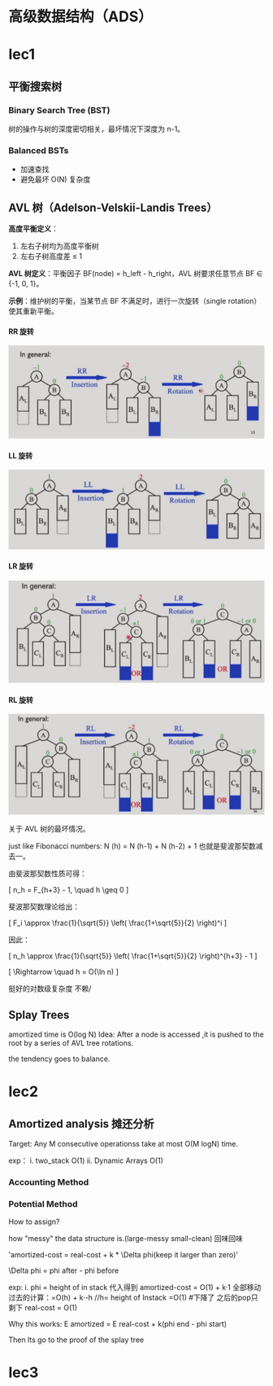 
# 高级数据结构（ADS）

# lec1

## 平衡搜索树

### Binary Search Tree (BST)
树的操作与树的深度密切相关，最坏情况下深度为 n-1。

### Balanced BSTs
- 加速查找
- 避免最坏 O(N) 复杂度

## AVL 树（Adelson-Velskii-Landis Trees）

**高度平衡定义**：
1. 左右子树均为高度平衡树
2. 左右子树高度差 ≤ 1

**AVL 树定义**：平衡因子 BF(node) = h_left - h_right，AVL 树要求任意节点 BF ∈ {-1, 0, 1}。

**示例**：维护树的平衡，当某节点 BF 不满足时，进行一次旋转（single rotation）使其重新平衡。

#### RR 旋转
![RR旋转示例](images/image.png)

#### LL 旋转
![LL旋转示例](images/image-1.png)

#### LR 旋转
![LR旋转示例](images/image-2.png)

#### RL 旋转
![RL旋转示例](images/image-3.png)

关于 AVL 树的最坏情况。

just like Fibonacci numbers: N (h) = N (h-1) + N (h-2) + 1
也就是斐波那契数减去一。

由斐波那契数性质可得：

\[
    n_h = F_{h+3} - 1, \quad h \geq 0
\]

斐波那契数理论给出：

\[
    F_i \approx \frac{1}{\sqrt{5}} \left( \frac{1+\sqrt{5}}{2} \right)^i
\]

因此：

\[
    n_h \approx \frac{1}{\sqrt{5}} \left( \frac{1+\sqrt{5}}{2} \right)^{h+3} - 1
\]

\[
    \Rightarrow \quad h = O(\ln n)
\]

挺好的对数级复杂度 不赖/

## Splay Trees

amortized time is O(log N)
Idea: After a node is accessed ,it is pushed to the root by a series of AVL tree rotations.

the tendency goes to balance.

# lec2

## Amortized analysis 摊还分析

Target: Any M consecutive operationss take at most O(M logN) time.

exp：
i. two_stack O(1)
ii. Dynamic Arrays O(1)


### Accounting Method

### Potential Method

How to assign?

how "messy" the data structure is.(large-messy small-clean) 回味回味

'amortized-cost = real-cost + k * \Delta phi(keep it larger than zero)'

\Delta phi = phi after - phi before

exp:
i. phi = height of in stack
代入得到 amortized-cost = O(1) + k·1
全部移动过去的计算：=O(h) + k·-h //h= height of Instack    =O(1) #下降了
之后的pop只剩下 real-cost = O(1)

Why this works:
E amortized = E real-cost + k(phi end - phi start)

Then lts go to the proof of the splay tree

# lec3

